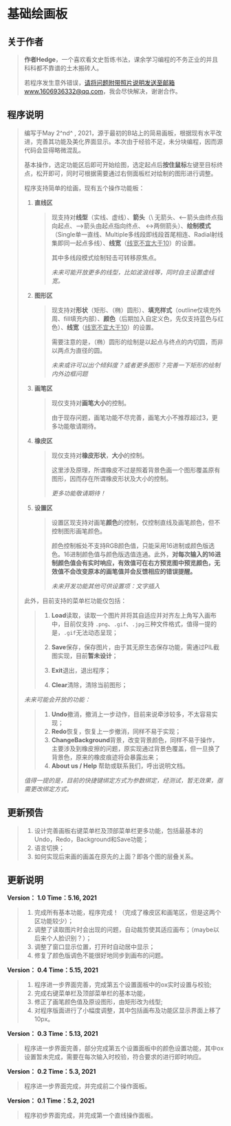 # 基础绘画板

## 关于作者

> **作者Hedge**，一个喜欢看文史哲练书法，课余学习编程的不务正业的并且科科都不靠谱的土木搬砖人。
>
> 若程序发生意外错误，请将问题附带照片说明发送至邮箱www.1606936332@qq.com，我会尽快解决，谢谢合作。



## 程序说明

> 编写于May 2^nd^ , 2021，源于最初的B站上的简易画板，根据现有水平改进，完善其功能及美化界面显示。本次由于经验不足，未分块编程，因而源代码会显得略微混乱。
>
> 基本操作，选定功能区后即可开始绘图，选定起点后**按住鼠标**左键至目标终点，松开即可，同时可根据需要通过右侧面板栏对绘制的图形进行调整。
>
> 程序支持简单的绘画，现有五个操作功能板：
>
> 1. **直线区**
>
>    > 现支持对**线型**（实线、虚线）、**箭头**（\ 无箭头、<--箭头由终点指向起点、-->箭头由起点指向终点、 <->两侧箭头）、**绘制模式**（Single单一直线、Multiple多线段即线段首尾相连、Radial射线集即同一起点多线）、**线宽**（<u>线宽不宜大于10</u>）的设置。
>    >
>    > 其中多线段模式绘制轻击可转移原焦点。
>    >
>    > *未来可能开放更多的线型，比如波浪线等，同时自主设置虚线宽。*
>
> 2. **图形区**
>
>    > 现支持对**形状**（矩形、（椭）圆形）、**填充样式**（outline仅填充外周、fill填充内部）、**颜色**（后期加入自定义色，先仅支持蓝色与红色）、**线宽**（<u>线宽不宜大于10</u>）的设置。
>    >
>    > 需要注意的是，（椭）圆形的绘制是以起点与终点的内切圆，而非以两点为直径的圆。
>    >
>    > *未来或许可以出个倾斜度？或者更多图形？完善一下矩形的绘制内外边框问题*
>
> 3. **画笔区**
>
>    > 现仅支持对**画笔大小**的控制。
>    >
>    > 由于现存问题，画笔功能不尽完善，画笔大小不推荐超过3，更多功能敬请期待。
>
> 4. **橡皮区**
>
>    > 现仅支持对**橡皮形状**，**大小**的控制。
>    >
>    > 这里涉及原理，所谓橡皮不过是照着背景色画一个图形覆盖原有图形，因而存在所谓橡皮形状及大小的控制。
>    >
>    > *更多功能敬请期待！*
>
> 5. **设置区**
>
>    > 设置区现支持对画笔**颜色**的控制，仅控制直线及画笔颜色，但不控制图形画笔颜色。
>    >
>    > 颜色控制板处不支持RGB颜色值，只能采用16进制或颜色版选色。16进制颜色值与颜色版选值连通。此外，**对每次输入的16进制颜色值会有实时响应，有效值可在右方预览图中预览颜色，无效值不会改变原本的画笔值并会反馈相应的错误提醒。**
>    >
>    > *未来开发功能其他可供设置项：文字插入*
>
> 此外，目前支持的菜单栏功能仅包括：
>
> > 1. **Load**读取，读取一个图片并将其自适应并对齐左上角写入画布中，目前仅支持 `.png`、`.gif`、`.jpg`三种文件格式，值得一提的是，`.gif`无法动态呈现；
> >
> > 2. **Save**保存，保存图片，由于其无原生态保存功能，需通过PIL截图实现，目前**暂未设计**；
> >
> > 3. **Exit**退出，退出程序；
> >
> > 4. **Clear**清除，清除当前图形；
>
> *未来可能会开放的功能：*
>
> > 1. **Undo**撤消，撤消上一步动作，目前来说牵涉较多，不太容易实现；
> > 2. **Redo**恢复，恢复上一步撤消，同样不易于实现；
> > 3. **ChangeBackground**背景，改变背景颜色，同样不易于操作，主要涉及到橡皮擦的问题，原实现通过背景色覆盖，但一旦换了背景色，原来的橡皮痕迹将会暴露出来；
> > 5. **About us / Help** 帮助或联系我们，呼出说明文档。
>
> *值得一提的是，目前的快捷键绑定方式为参数绑定，经测试，暂无效果，亟需更改绑定方式。*



## 更新预告

> 1. 设计完善画板右键菜单栏及顶部菜单栏更多功能，包括最基本的Undo，Redo，Background和Save功能；
> 2. 语言切换；
> 3. 如何实现后来画的画盖在原先的上面？即各个图的层叠关系。

## 更新说明

**Version： 1.0	Time：5.16, 2021**

> 1. 完成所有基本功能，程序完成！（完成了橡皮区和画笔区，但是这两个区功能较少）；
> 2. 调整了读取图片时会出现的问题，自动裁剪使其适应画布；（maybe以后来个人脸识别？）；
> 3. 调整了窗口显示位置，打开时自动居中显示；
> 4. 修复了颜色版调色不能很好地同步到画布的问题。

**Version： 0.4	Time：5.15, 2021**

> 1. 程序进一步界面完善，完成第五个设置面板中的ox实时设置与校验;
> 2. 完成右键菜单栏及顶部菜单栏的基本功能，
> 3. 修正了画笔颜色值及原设图形，由矩形改为线型;
> 4. 对程序版面进行了小幅度调整，其中包括画布及功能区显示界面上移了10px。

**Version： 0.3	Time：5.13, 2021**

> 程序进一步界面完善，部分完成第五个设置面板中的颜色设置功能，其中ox设置暂未完成，需要在每次输入时校验，符合要求的进行即时响应。

**Version： 0.2	Time：5.3, 2021**

> 程序进一步界面完成，并完成前二个操作面板。

**Version： 0.1	Time：5.2, 2021**

> 程序初步界面完成，并完成第一个直线操作面板。

